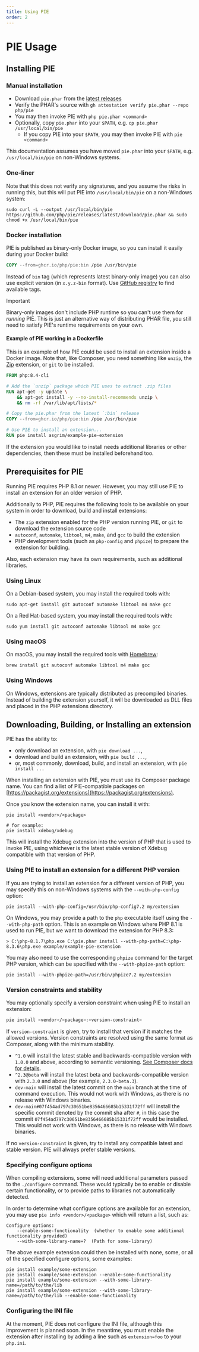 ```yaml
---
title: Using PIE
order: 2
---
```

# PIE Usage

## Installing PIE

### Manual installation

- Download `pie.phar` from the [latest releases](https://github.com/php/pie/releases)
- Verify the PHAR's source with `gh attestation verify pie.phar --repo php/pie`
- You may then invoke PIE with `php pie.phar <command>`
- Optionally, copy `pie.phar` into your `$PATH`, e.g. `cp pie.phar /usr/local/bin/pie`
    - If you copy PIE into your `$PATH`, you may then invoke PIE with `pie <command>`

This documentation assumes you have moved `pie.phar` into your `$PATH`, e.g.
`/usr/local/bin/pie` on non-Windows systems.

### One-liner

Note that this does not verify any signatures, and you assume the risks in
running this, but this will put PIE into `/usr/local/bin/pie` on a non-Windows
system:

```shell
sudo curl -L --output /usr/local/bin/pie https://github.com/php/pie/releases/latest/download/pie.phar && sudo chmod +x /usr/local/bin/pie
```

### Docker installation

PIE is published as binary-only Docker image, so you can install it easily during your Docker build:

```Dockerfile
COPY --from=ghcr.io/php/pie:bin /pie /usr/bin/pie
```

Instead of `bin` tag (which represents latest binary-only image) you can also use explicit version (in `x.y.z-bin` format). Use [GitHub registry](https://ghcr.io/php/pie) to find available tags.

> [!IMPORTANT]  
> Binary-only images don't include PHP runtime so you can't use them for _running_ PIE. This is just an alternative way of distributing PHAR file, you still need to satisfy PIE's runtime requirements on your own.

#### Example of PIE working in a Dockerfile

This is an example of how PIE could be used to install an extension inside a
Docker image. Note that, like Composer, you need something like `unzip`, the
[Zip](https://www.php.net/manual/en/book.zip.php) extension, or `git` to be
installed.

```Dockerfile
FROM php:8.4-cli

# Add the `unzip` package which PIE uses to extract .zip files
RUN apt-get -y update \
    && apt-get install -y --no-install-recommends unzip \
    && rm -rf /var/lib/apt/lists/*

# Copy the pie.phar from the latest `:bin` release
COPY --from=ghcr.io/php/pie:bin /pie /usr/bin/pie

# Use PIE to install an extension...
RUN pie install asgrim/example-pie-extension
```

If the extension you would like to install needs additional libraries or other
dependencies, then these must be installed beforehand too.

## Prerequisites for PIE

Running PIE requires PHP 8.1 or newer. However, you may still use PIE to install
an extension for an older version of PHP.

Additionally to PHP, PIE requires the following tools to be available on your
system in order to download, build and install extensions:

- The `zip` extension enabled for the PHP version running PIE, or `git` to
  download the extension source code
- `autoconf`, `automake`, `libtool`, `m4`, `make`, and `gcc` to build the extension
- PHP development tools (such as `php-config` and `phpize`) to prepare the
  extension for building.

Also, each extension may have its own requirements, such as additional libraries.

### Using Linux

On a Debian-based system, you may install the required tools with:

```shell
sudo apt-get install git autoconf automake libtool m4 make gcc
```

On a Red Hat-based system, you may install the required tools with:

```shell
sudo yum install git autoconf automake libtool m4 make gcc
```

### Using macOS

On macOS, you may install the required tools with [Homebrew](https://brew.sh):

```shell
brew install git autoconf automake libtool m4 make gcc
```

### Using Windows

On Windows, extensions are typically distributed as precompiled binaries.
Instead of building the extension yourself, it will be downloaded as DLL
files and placed in the PHP extensions directory.

## Downloading, Building, or Installing an extension

PIE has the ability to:

 - only download an extension, with `pie download ...`,
 - download and build an extension, with `pie build ...`,
 - or, most commonly, download, build, and install an extension, with `pie install ...`

When installing an extension with PIE, you must use its Composer package name.
You can find a list of PIE-compatible packages on
[https://packagist.org/extensions](https://packagist.org/extensions).

Once you know the extension name, you can install it with:

```shell
pie install <vendor>/<package>

# for example:
pie install xdebug/xdebug
```

This will install the Xdebug extension into the version of PHP that is used to
invoke PIE, using whichever is the latest stable version of Xdebug compatible
with that version of PHP.

### Using PIE to install an extension for a different PHP version

If you are trying to install an extension for a different version of PHP, you
may specify this on non-Windows systems with the `--with-php-config` option:

```shell
pie install --with-php-config=/usr/bin/php-config7.2 my/extension
```

On Windows, you may provide a path to the `php` executable itself using the
`--with-php-path` option. This is an example on Windows where PHP 8.1 is used
to run PIE, but we want to download the extension for PHP 8.3:

```shell
> C:\php-8.1.7\php.exe C:\pie.phar install --with-php-path=C:\php-8.3.6\php.exe example/example-pie-extension
```

You may also need to use the corresponding `phpize` command for the target PHP
version, which can be specified with the `--with-phpize-path` option:

```shell
pie install --with-phpize-path=/usr/bin/phpize7.2 my/extension
```

### Version constraints and stability

You may optionally specify a version constraint when using PIE to install an
extension:

```bash
pie install <vendor>/<package>:<version-constraint>
```

If `version-constraint` is given, try to install that version if it matches the
allowed versions. Version constraints are resolved using the same format as
Composer, along with the minimum stability.

* `^1.0` will install the latest stable and backwards-compatible version with
  `1.0.0` and above, according to semantic versioning.
  [See Composer docs for details](https://getcomposer.org/doc/articles/versions.md#caret-version-range-).
* `^2.3@beta` will install the latest beta and backwards-compatible version
  with `2.3.0` and above (for example, `2.3.0-beta.3`).
* `dev-main` will install the latest commit on the `main` branch at the time
  of command execution. This would not work with Windows, as there is no
  release with Windows binaries.
* `dev-main#07f454ad797c30651be8356466685b15331f72ff` will install the specific
  commit denoted by the commit sha after `#`, in this case the commit
  `07f454ad797c30651be8356466685b15331f72ff` would be installed. This would
  not work with Windows, as there is no release with Windows binaries.

If no `version-constraint` is given, try to install any compatible latest and
stable version. PIE will always prefer stable versions.

### Specifying configure options

When compiling extensions, some will need additional parameters passed to the
`./configure` command. These would typically be to enable or disable certain
functionality, or to provide paths to libraries not automatically detected.

In order to determine what configure options are available for an extension,
you may use `pie info <vendor>/<package>` which will return a list, such as:

```
Configure options:
    --enable-some-functionality  (whether to enable some additional functionality provided)
    --with-some-library-name=?  (Path for some-library)
```

The above example extension could then be installed with none, some, or all of
the specified configure options, some examples:

```shell
pie install example/some-extension
pie install example/some-extension --enable-some-functionality
pie install example/some-extension --with-some-library-name=/path/to/the/lib
pie install example/some-extension --with-some-library-name=/path/to/the/lib --enable-some-functionality
```

### Configuring the INI file

At the moment, PIE does not configure the INI file, although this improvement
is planned soon. In the meantime, you must enable the extension after installing
by adding a line such as `extension=foo` to your `php.ini`.
